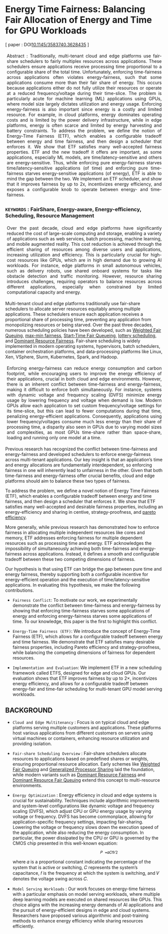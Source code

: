 # Energy Time Fairness: Balancing Fair Allocation of Energy and Time for GPU Workloads

[ paper : DOI[10.1145/3583740.3628435](https://www.computer.org/csdl/proceedings-article/sec/2023/012300a053/1UlmMhdN732) ]


<p class="ex1" align="justify" style="padding: 5px 5px 5px 5px">
Abstract : Traditionally, multi-tenant cloud and edge platforms use fair-share schedulers to fairly multiplex resources across applications. These schedulers ensure applications receive processing time proportional to a configurable share of the total time. Unfortunately, enforcing time-fairness across applications often violates energy-fairness, such that some applications consume more than their fair share of energy. This occurs because applications either do not fully utilize their resources or operate at a reduced frequency/voltage during their time-slice. The problem is particularly acute for machine learning (ML) applications using GPUs, where model size largely dictates utilization and energy usage. Enforcing energy-fairness is also important since energy is a costly and limited resource. For example, in cloud platforms, energy dominates operating costs and is limited by the power delivery infrastructure, while in edge platforms, energy is often scarce and limited by energy harvesting and battery constraints. To address the problem, we define the notion of Energy-Time Fairness (ETF), which enables a configurable tradeoff between energy and time fairness, and then design a scheduler that enforces it. We show that ETF satisfies many well-accepted fairness properties. ETF and the new tradeoff it offers are important, as some applications, especially ML models, are time/latency-sensitive and others are energy-sensitive. Thus, while enforcing pure energy-fairness starves time/latency-sensitive applications (of time) and enforcing pure time-fairness starves energy-sensitive applications (of energy), ETF is able to mind the gap between the two. We implement an ETF scheduler, and show that it improves fairness by up to 2x, incentivizes energy efficiency, and exposes a configurable knob to operate between energy- and time-fairness.

</p>

### `KEYWORDS` : FairShare, Energy-aware, Energy-efficiency, Scheduling, Resource Management

<p class="ex1" align="justify" style="padding: 5px 5px 5px 5px">
Over the past decade, cloud and edge platforms have significantly reduced the cost of large-scale computing and storage, enabling a variety of applications such as web services, batch processing, machine learning, and mobile augmented reality. This cost reduction is achieved through the efficient sharing of resources among diverse users and applications, increasing utilization and efficiency. This is particularly crucial for high-cost resources like GPUs, which are in high demand due to growing AI workloads. For instance, edge platforms in small autonomous vehicles, such as delivery robots, use shared onboard systems for tasks like obstacle detection and traffic monitoring. However, resource sharing introduces challenges, requiring operators to balance resources across different applications, especially when constrained by limited computational capacity and energy.
</p>

Multi-tenant cloud and edge platforms traditionally use fair-share schedulers to allocate server resources equitably among multiple applications. These schedulers ensure each application receives a proportional share of processing time, preventing any application from monopolizing resources or being starved. Over the past three decades, numerous scheduling policies have been developed, such as [Weighted Fair Queuing](https://dl.acm.org/doi/10.1145/75247.75248), [max-min fairness](https://www.jstor.org/stable/3010473), [Start-Time Fair Queueing](https://ieeexplore.ieee.org/document/649569/), [lottery scheduling](https://www.usenix.org/legacy/publications/library/proceedings/osdi/full_papers/waldspurger.pdf), and [Dominant Resource Fairness](https://www.usenix.org/conference/nsdi11/dominant-resource-fairness-fair-allocation-multiple-resource-types). Fair-share scheduling is widely implemented in modern operating systems, hypervisors, batch schedulers, container orchestration platforms, and data-processing platforms like Linux, Xen, VSphere, Slurm, Kubernetes, Spark, and Hadoop.

<p class="ex1" align="justify" style="padding: 5px 5px 5px 5px">
Enforcing energy-fairness can reduce energy consumption and carbon footprint, while encouraging users to improve the energy efficiency of their applications, crucial in both cloud and edge environments. However, there is an inherent conflict between time-fairness and energy-fairness, making it difficult to enforce both simultaneously. For instance, systems with dynamic voltage and frequency scaling (DVFS) minimize energy usage by lowering frequency and voltage when demand is low. Modern GPUs allow each application to set custom frequency/voltage settings for its time-slice, but this can lead to fewer computations during that time, penalizing energy-efficient applications. Consequently, applications using lower frequency/voltages consume much less energy than their share of processing time, a disparity also seen in GPUs due to varying model sizes and complexities, as most GPUs time-share rather than space-share, loading and running only one model at a time.

Previous research has recognized the conflict between time-fairness and energy-fairness and developed schedulers to enforce energy-fairness across multi-tenant applications. Our key insight is that an application’s time and energy allocations are fundamentally interdependent, so enforcing fairness in one will inherently lead to unfairness in the other. Given that both time-fairness and energy-fairness offer crucial benefits, cloud and edge platforms should aim to balance these two types of fairness.
</p>

 To address the problem, we define a novel notion of Energy Time Fairness (ETF), which enables a configurable tradeoff between energy and time fairness, and then design a scheduler that enforces
 it. We show that ETF satisfies many well-accepted and desirable fairness properties, including an energy-efficiency and sharing in centive, strategy-proofness, and [pareto efficiency](https://www.usenix.org/conference/nsdi11/dominant-resource-fairness-fair-allocation-multiple-resource-types).

 More generally, while previous research has demonstrated how to enforce fairness in allocating multiple independent resources like cores and memory, ETF addresses enforcing fairness for multiple dependent resources such as processing time and energy. ETF acknowledges the impossibility of simultaneously achieving both time-fairness and energy-fairness across applications. Instead, it defines a smooth and configurable tradeoff between these two competing dimensions of fairness.

 Our hypothesis is that using ETF can bridge the gap between pure time and energy fairness, thereby supporting both a configurable incentive for energy-efficient operation and the execution of time/latency-sensitive applications. In evaluating this hypothesis, we make the following contributions.

+ `Fairness Conflict`: To motivate our work, we experimentally demonstrate the conflict between time-fairness and energy-fairness by showing that enforcing time-fairness starves some applications of energy and enforcing energy-fairness starves some applications of time. To our knowledge, this paper is the first to highlight this conflict.

+ `Energy-Time Fairness (ETF)`: We introduce the concept of Energy-Time Fairness (ETF), which allows for a configurable tradeoff between energy and time fairness. We demonstrate that ETF satisfies many desirable fairness properties, including Pareto efficiency and strategy-proofness, while balancing the competing dimensions of fairness for dependent resources.

+ `Implementation and Evaluation`: We implement ETF in a new scheduling framework called ETFS, designed for edge and cloud GPUs. Our evaluation shows that ETF improves fairness by up to 2×, incentivizes energy efficiency, and allows for a configurable tradeoff between energy-fair and time-fair scheduling for multi-tenant GPU model serving workloads.

## BACKGROUND

+ `Cloud and Edge Multitenancy` : Focus is on typical cloud and edge platforms serving multiple customers and applications. These platforms host various applications from different customers on servers using virtual machines or containers, enhancing resource utilization and providing isolation.

+ `Fair-share Scheduling Overview` : Fair-share schedulers allocate resources to applications based on predefined shares or weights, ensuring proportional resource allocation. Early schemes like [Weighted Fair Queuing](https://dl.acm.org/doi/10.1145/75247.75248) and [Generalized Processor Sharing](https://ieeexplore.ieee.org/document/234856) laid the foundation, while modern variants such as [Dominant Resource Fairness](https://www.usenix.org/conference/nsdi11/dominant-resource-fairness-fair-allocation-multiple-resource-types) and [Dominant Resource Fair Queuing](https://dl.acm.org/doi/10.1145/2342356.2342358) extend this concept to multi-resource environments.

+ `Energy Optimization` : Energy efficiency in cloud and edge systems is crucial for sustainability. Techniques include algorithmic improvements and system-level configurations like dynamic voltage and frequency scaling (DVFS), which adjust CPU or GPU energy usage by varying voltage or frequency. DVFS has become commonplace, allowing for application-specific frequency settings, impacting fair-sharing. Lowering the voltage or frequency slows down the execution speed of the application, while also reducing the energy consumption. In  particular, the power dissipated by the CPU or GPU is governed by the CMOS chip presented in this well-known equation:
 
                                             𝑃 =𝛼𝐶𝑓𝑉2 

     where 𝛼 is a proportional constant indicating the percentage of the system that is active or switching, 𝐶 represents the system’s capacitance, 𝑓 is the frequency at which the system is switching, and 𝑉 denotes the voltage swing across 𝐶.

+ `Model Serving Workloads` : Our work focuses on energy-time fairness with a particular emphasis on model serving workloads, where multiple deep learning models are executed on shared resources like GPUs. This choice aligns with the increasing energy demands of AI applications and the pursuit of energy-efficient designs in edge and cloud systems. Researchers have proposed various algorithmic and post-training methods to enhance energy efficiency while sharing resources efficiently.